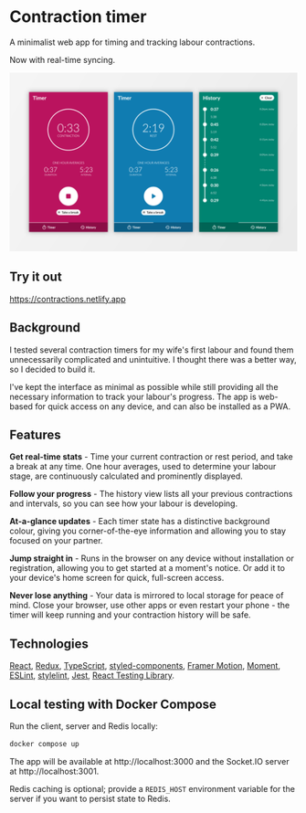# Contraction timer

A minimalist web app for timing and tracking labour contractions.

Now with real-time syncing.

![App screenshots](docs/app.png)
## Try it out

https://contractions.netlify.app

## Background

I tested several contraction timers for my wife's first labour and found them unnecessarily complicated and unintuitive. I thought there was a better way, so I decided to build it.

I've kept the interface as minimal as possible while still providing all the necessary information to track your labour's progress. The app is web-based for quick access on any device, and can also be installed as a PWA.

## Features

**Get real-time stats** - Time your current contraction or rest period, and take a break at any time. One hour averages, used to determine your labour stage, are continuously calculated and prominently displayed.

**Follow your progress** - The history view lists all your previous contractions and intervals, so you can see how your labour is developing.

**At-a-glance updates** - Each timer state has a distinctive background colour, giving you corner-of-the-eye information and allowing you to stay focused on your partner.

**Jump straight in** - Runs in the browser on any device without installation or registration, allowing you to get started at a moment's notice. Or add it to your device's home screen for quick, full-screen access.

**Never lose anything** - Your data is mirrored to local storage for peace of mind. Close your browser, use other apps or even restart your phone - the timer will keep running and your contraction history will be safe.

## Technologies
[React](https://reactjs.org/),
[Redux](https://redux.js.org/),
[TypeScript](https://www.typescriptlang.org/),
[styled-components](https://styled-components.com/),
[Framer Motion](https://www.framer.com/motion/),
[Moment](https://momentjs.com/),
[ESLint](https://eslint.org/),
[stylelint](https://stylelint.io/),
[Jest](https://jestjs.io/),
[React Testing Library](https://testing-library.com/docs/react-testing-library/intro/).

## Local testing with Docker Compose

Run the client, server and Redis locally:

```sh
docker compose up
```

The app will be available at http://localhost:3000 and the Socket.IO server at http://localhost:3001.

Redis caching is optional; provide a `REDIS_HOST` environment variable for the server if you want to persist state to Redis.
